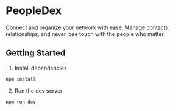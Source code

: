 # PeopleDex

Connect and organize your network with ease. Manage contacts, relationships, and never lose touch with the people who matter.

## Getting Started

1. Install dependencies

```bash
npm install
```

2. Run the dev server

```bash
npm run dev
```
